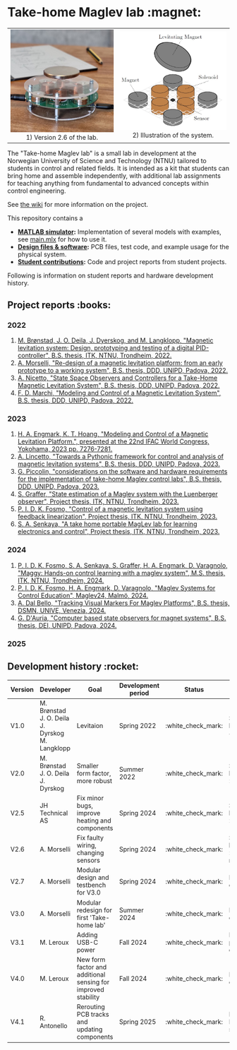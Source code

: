 # Take-home Maglev lab \:magnet\:

<table align="center">
  <tr>
    <td align="center">
      <img src="./media/images_and_illustrations/maggy_30_levitating.jpg" alt="Maggy 30 Levitating" width="400"><br>
      1) Version 2.6 of the lab.
    </td>
    <td align="center">
      <img src="./media/images_and_illustrations/maglev_system_illustration.jpg" alt="Maglev System Illustration" width="400"><br>
      2) Illustration of the system.
    </td>
  </tr>
</table>

The "Take-home Maglev lab" is a small lab in development at the Norwegian University of Science and Technology (NTNU) tailored to students in control and related fields. It is intended as a kit that students can bring home and assemble independently, with additional lab assignments for teaching anything from fundamental to advanced concepts within control engineering.

See [the wiki](https://www.ntnu.no/wiki/x/OYSyEw) for more information on the project.

This repository contains a
- **[MATLAB simulator](./simulation):** Implementation of several models with examples, see [main.mlx](./simulation/main.mlx) for how to use it.
- **[Design files & software](./physical_system):** PCB files, test code, and example usage for the physical system.
- **[Student contributions](./student_contributions):** Code and project reports from student projects.

Following is information on student reports and hardware development history.
## Project reports \:books\:
### 2022
 1. [M. Brønstad, J. O. Deila, J. Dyerskog, and M. Langklopp, "Magnetic levitation system: Design, prototyping and testing of a digital PID-controller", B.S. thesis, ITK, NTNU, Trondheim, 2022.](./student_contributions/literature/2022_NTNU_bachelor_thesis_MJJM.pdf)
 2. [A. Morselli, "Re-design of a magnetic levitation platform: from an early prototype to a working system", B.S. thesis, DDD, UNIPD, Padova, 2022.](./student_contributions/literature/2022_UNIPD_bachelor_thesis_alberto_morselli.pdf)
 3. [A. Nicetto, "State Space Observers and Controllers for a Take-Home Magnetic Levitation System", B.S. thesis, DDD, UNIPD, Padova, 2022.](./student_contributions/literature/2022_UNIPD_bachelor_thesis_andrea_nicetto.pdf)
 4. [F. D. Marchi, "Modeling and Control of a Magnetic Levitation System", B.S. thesis, DDD, UNIPD, Padova, 2022.](./student_contributions/literature/2022_UNIPD_bachelor_thesis_francesco_de_marchi.pdf)
### 2023
1. [H. A. Engmark, K. T. Hoang, "Modeling and Control of a Magnetic Levitation Platform.", presented at the 22nd IFAC World Congress, Yokohama, 2023 pp. 7276-7281. ](./media/literature/maglev_model_description.pdf)
2. [A. Lincetto, "Towards a Pythonic framework for control and analysis of magnetic levitation systems", B.S. thesis, DDD, UNIPD, Padova, 2023.](./student_contributions/literature/2023_UNIPD_bachelor_thesis_alessandro_lincetto.pdf)
3. [G. Piccolin, "considerations on the software and hardware requirements for the implementation of take-home Maglev control labs", B.S. thesis, DDD, UNIPD, Padova, 2023.](./student_contributions/literature/2023_UNIPD_bachelor_thesis_giulio_piccolin.pdf)
4. [S. Graffer, "State estimation of a Maglev system with the Luenberger observer", Project thesis, ITK, NTNU, Trondheim, 2023.](./student_contributions/literature/2023_NTNU_project_thesis_sverre_graffer.pdf)
5. [P. I. D. K. Fosmo, "Control of a magnetic levitation system using feedback linearization", Project thesis, ITK, NTNU, Trondheim, 2023.](./student_contributions/literature/2023_NTNU_project_thesis_pål_fosmo.pdf)
6. [S. A. Senkaya, "A take home portable MagLev lab for learning electronics and control", Project thesis, ITK, NTNU, Trondheim, 2023.](./student_contributions/literature/2023_NTNU_project_thesis_sacit_ali_senkaya.pdf)
### 2024
1. [P. I. D. K. Fosmo, S. A. Senkaya, S. Graffer, H. A. Engmark, D. Varagnolo, "Maggy: Hands-on control learning with a maglev system", M.S. thesis, ITK, NTNU, Trondheim, 2024.](https://ntnuopen.ntnu.no/ntnu-xmlui/handle/11250/3153592)
2. [P. I. D. K. Fosmo, H. A. Engmark, D. Varagnolo, "Maglev Systems for Control Education", Maglev24, Malmö, 2024.](https://bth.diva-portal.org/smash/get/diva2:1918096/FULLTEXT01.pdf)
3. [A. Dal Bello, "Tracking Visual Markers For Maglev Platforms", B.S. thesis, DSMN, UNIVE, Venezia, 2024.](./student_contributions/literature/2024_UNIVE_bachelor_thesis_alessandra_dal_bello.pdf)
4. [G. D'Auria, "Computer based state observers for magnet systems", B.S. thesis, DEI, UNIPD, Padova, 2024.](./student_contributions/literature/2024_UNIPD_bachelor_thesis_giuseppe_d'auria.pdf)
### 2025

## Development history \:rocket\:
| **Version** | **Developer**                                                  | **Goal**                                                      | **Development period** |      **Status**      | **Result**                  |
| ----------- | -------------------------------------------------------------- | ------------------------------------------------------------- | ---------------------- | :------------------: | --------------------------- |
| V1.0        | M. Brønstad <br> J. O. Deila <br> J. Dyrskog <br> M. Langklopp | Levitaion                                                     | Spring 2022            | \:white_check_mark\: | Stable levitation ~ 2 min   |
| V2.0        | M. Brønstad <br> J. O. Deila <br> J. Dyrskog                   | Smaller form factor, more robust                              | Summer 2022            | \:white_check_mark\: | Stable levitation >> 2 min  |
| V2.5        | JH Technical AS                                                | Fix minor bugs, improve heating and components                | Spring 2024            | \:white_check_mark\: | Stable levitation >> 2 min  |
| V2.6        | A. Morselli                                                    | Fix faulty wiring, changing sensors                           | Spring 2024            | \:white_check_mark\: | Stable levitation >> 30 min |
| V2.7        | A. Morselli                                                    | Modular design and testbench for V3.0                         | Spring 2024            | \:white_check_mark\: | Decisions on design         |
| V3.0        | A. Morselli                                                    | Modular redesign for first 'Take-home lab'                    | Summer 2024            | \:white_check_mark\: | Decisions on design         |
| V3.1        | M. Leroux                                                      | Adding USB-C power                                            | Fall 2024              | \:white_check_mark\: | Improved power delivery     |
| V4.0        | M. Leroux                                                      | New form factor and additional sensing for improved stability | Fall 2024              | \:white_check_mark\: | Improved control            |
| V4.1        | R. Antonello                                                   | Rerouting PCB tracks and updating components                  | Spring 2025            | \:white_check_mark\: | Meets IPC standards         |
